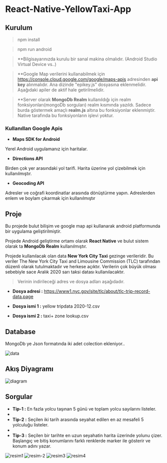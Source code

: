 # React-Native-YellowTaxi-App

## Kurulum
  >npm install
  
  >npm run android
  
  >**Bilgisayarınızda kurulu bir sanal makina olmalıdır. (Android Studio Virtual Device vs..)
  
  >**Google Map verilerini kullanabilmek için https://console.cloud.google.com/google/maps-apis adresinden **api key** alınmalıdır. Ana dizinde "epikey.js" dosyasına eklenmelidir. Aşağıdaki apiler de aktif hale getirilmelidir.
  
  >**Server olarak **MongoDb Realm** kullanıldığı için realm fonksiyonları(mongoDb sorguları) realm kısmında yazıldı. Sadece burda göstermek amaçlı **realm.js** altına bu fonksiyonlar eklenmiştir. Native tarafında bu fonksiyonların işlevi yoktur. 
 
 ### Kullanıllan Google Apis
  - **Maps SDK for Android**
  
   Yerel Android uygulamanız için haritalar.
   
  - **Directions API**

   Birden çok yer arasındaki yol tarifi. Harita üzerine yol çizebilmek için kullanılmıştır.
   
   - **Geocoding API**
   
   Adresler ve coğrafi koordinatlar arasında dönüştürme yapın. Adreslerden enlem ve boylam çıkarmak için kullanılmıştır
   
   
## Proje

Bu projede bulut bilişim ve google map api kullanarak android platformunda bir uygulama geliştirilmiştir. 

Projede Android geliştirme ortamı olarak **React Native** ve bulut sistem olarak ta **MongoDb Realm** kullanılmıştır.

Projede kullanılacak olan data **New York City Taxi** gezinge verileridir. Bu veriler The New York City Taxi and Limousine Commission (TLC) tarafından düzenli olarak tutulmaktadır ve herkese açıktır. Verilerin çok büyük olması sebebiyle sace Aralık 2020 sarı taksi datası kullanılacaktır. 

>Verinin indirileceği adres ve dosya adları aşağıdadır.

- **Dosya adresi :** https://www1.nyc.gov/site/tlc/about/tlc-trip-record-data.page

- **Dosya ismi 1 :** yellow tripdata 2020-12.csv

- **Dosya ismi 2 :** taxi+ zone lookup.csv

## Database

MongoDb ye Json formatında iki adet colection ekleniyor..


![data](https://user-images.githubusercontent.com/48925129/117534592-c6fbaf00-affa-11eb-8f8d-95702a8216ed.png)


## Akış Diyagramı

![diagram](https://user-images.githubusercontent.com/48925129/117534637-01fde280-affb-11eb-8b94-23d6f94d965f.png)

## Sorgular

- **Tip-1 :** En fazla yolcu taşınan 5 günü ve toplam yolcu sayılarını listeler.
- 
- **Tip-2 :** Seçilen iki tarih arasında seyahat edilen en az mesafeli 5 yolculuğu listeler.
- 
- **Tip-3 :** Seçilen bir tarihte en uzun seyahatin harita üzerinde yolunu çizer. Başlangıç ve bitiş konumlarını farklı renklerde marker ile gösterir ve konum adını yazar.

![resim1](https://user-images.githubusercontent.com/48925129/117535425-5fdff980-affe-11eb-9b59-fe18fe440227.png)
![resim-2](https://user-images.githubusercontent.com/48925129/117535427-61a9bd00-affe-11eb-9fe4-3d8adb4f7226.png)
![resim3](https://user-images.githubusercontent.com/48925129/117535428-62daea00-affe-11eb-9e72-4660bda90ae9.png)
![resim4](https://user-images.githubusercontent.com/48925129/117535429-640c1700-affe-11eb-98c5-4e80831e5ad8.png)






